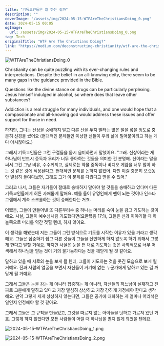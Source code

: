 ```yaml
---
title: "기독교인들은 뭘 하는 걸까"
description: ""
coverImage: "/assets/img/2024-05-15-WTFAreTheChristiansDoing_0.png"
date: 2024-05-15 00:05
ogImage: 
  url: /assets/img/2024-05-15-WTFAreTheChristiansDoing_0.png
tag: Tech
originalTitle: "WTF Are The Christians Doing?"
link: "https://medium.com/deconstructing-christianity/wtf-are-the-christians-doing-e588f15d7f74"
---
```



![WTFAreTheChristiansDoing_0](/assets/img/2024-05-15-WTFAreTheChristiansDoing_0.png)

Christianity can be quite puzzling with its ever-changing rules and interpretations. Despite the belief in an all-knowing deity, there seem to be many gaps in the guidance provided in the Bible.

Questions like the divine stance on drugs can be particularly perplexing. Jesus himself indulged in alcohol, so where does that leave other substances?

Addiction is a real struggle for many individuals, and one would hope that a compassionate and all-knowing god would address these issues and offer support for those in need.



하지만, 그녀는 신상을 숭배하지 말고 다른 신을 두지 말라는 많은 절을 넣을 정도로 충분히 신경을 썼어요 (현대적인 문제들인 이상한 신들이 우리 삶에 밀어붙이려고 하는 게 다 아시잖아요.)

그래서 기독교인들은 그런 구절들을 몹시 음미하면서 말했어요. "그래. 신상이라는 게 하나님이 반드시 중독과 우리가 너무 좋아하는 것들을 의미한 건 분명해. 신이라는 말을 써서 그건 그냥 비유, 수수께끼고, 실제로는 약물 중독이나 비디오 게임을 너무 많이 하는 것 같은 것에 적용된다고. 현대적인 문제를 논하지 않았어. 다만 이걸 충분히 오랫동안 열심히 들여다보면, 그래도 그가 이 문제를 다뤘다고 믿을 수 있어."

그러고 나서, 그들은 자기들이 절대로 숭배하지 말아야 할 것들을 숭배하고 있다며 다른 기독교인들에게 허튼 자애롭게 말해요. 예를 들어 유명인에게 팬이 되는 것이나 인스타그램에서 계속 스크롤하는 것이 숭배한다는 거죠.

어쨌든, 그들이 만들어낸 또 다른무리수 중 하나는 머리를 숙여 눈을 감고 기도하는 것이에요. 사실, 그들이 예수님처럼 기도했다면(요한복음 17:1), 그들은 신과 이야기할 때 하늘쪽으로 머리를 약간 젖힐 텐데, 하지 않아요.



이 생각을 해봤는데 저는 그들이 그런 방식으로 기도를 시작한 이유가 있을 거라고 생각해요. 그들은 집중하기 쉽고 다른 것들이 그들을 산만하게 하지 않도록 하기 위해서 그렇게 한다고 말할 거예요. 하지만 사실은 눈을 뜬 채로 기도하는 것은 사회적으로 너무 어색해서 하나님을 믿는 것이 거의 불가능하다는 것을 깨닫게 될 것 같아요.

말하고 있을 때 서로의 눈을 보게 될 텐데, 그들이 기도하는 것을 웃긴 모습으로 보게 될 거예요. 진짜 사람의 얼굴을 보면서 자신들이 거기에 없는 누군가에게 말하고 있는 걸 깨닫게 될 거예요.

그래서 그들은 눈을 감는 게 아니라 집중하는 게 아니라, 자신들의 하느님이 실재하고 진짜로 그분에게 말하고 있다고 가장 열심히 상상하고 가장 강하게 가정해야 한다고 생각해요. 만약 그렇게 세게 상상하지 않는다면, 그들은 공기에 대화하는 게 얼마나 어리석은 일인지 인정해야 할 것 같아요.

그래서 그들은 그 규칙을 만들었고, 그것을 따르지 않는 아이들을 탓하고 가르쳐 왔던 거죠. 그렇게 하지 않았다면 모든 사람들이 어릴 때 하나님을 믿지 않게 되었을 텐데요.



![2024-05-15-WTFAreTheChristiansDoing_1.png](/assets/img/2024-05-15-WTFAreTheChristiansDoing_1.png)

![2024-05-15-WTFAreTheChristiansDoing_2.png](/assets/img/2024-05-15-WTFAreTheChristiansDoing_2.png)
